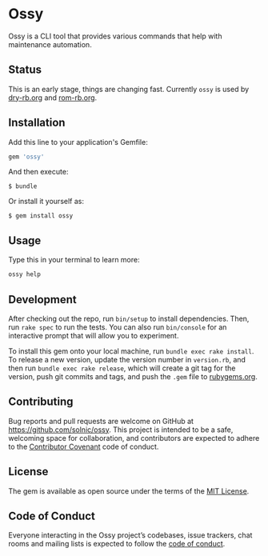 # Ossy

Ossy is a CLI tool that provides various commands that help with maintenance automation.

## Status

This is an early stage, things are changing fast. Currently `ossy` is used by [dry-rb.org](https://dry-rb.org) and [rom-rb.org](https://rom-rb.org).

## Installation

Add this line to your application's Gemfile:

```ruby
gem 'ossy'
```

And then execute:

    $ bundle

Or install it yourself as:

    $ gem install ossy

## Usage

Type this in your terminal to learn more:

```bash
ossy help
```

## Development

After checking out the repo, run `bin/setup` to install dependencies. Then, run `rake spec` to run the tests. You can also run `bin/console` for an interactive prompt that will allow you to experiment.

To install this gem onto your local machine, run `bundle exec rake install`. To release a new version, update the version number in `version.rb`, and then run `bundle exec rake release`, which will create a git tag for the version, push git commits and tags, and push the `.gem` file to [rubygems.org](https://rubygems.org).

## Contributing

Bug reports and pull requests are welcome on GitHub at https://github.com/solnic/ossy. This project is intended to be a safe, welcoming space for collaboration, and contributors are expected to adhere to the [Contributor Covenant](http://contributor-covenant.org) code of conduct.

## License

The gem is available as open source under the terms of the [MIT License](https://opensource.org/licenses/MIT).

## Code of Conduct

Everyone interacting in the Ossy project’s codebases, issue trackers, chat rooms and mailing lists is expected to follow the [code of conduct](https://github.com/solnic/ossy/blob/master/CODE_OF_CONDUCT.md).
